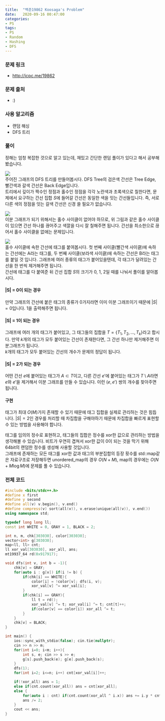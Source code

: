 ```yaml
---
title:  "백준19862 Koosaga's Problem"
date:   2020-09-16 00:47:00
categories:
- PS
tags:
- PS
- Random
- Hashing
- DFS
---
```


### 문제 링크
* http://icpc.me/19862

### 문제 출처
* :)

### 사용 알고리즘
* 랜덤 해싱
* DFS 트리

### 풀이
정해는 엄청 복잡한 것으로 알고 있는데, 재밌고 간단한 랜덤 풀이가 있다고 해서 공부해봤습니다.

![](https://i.imgur.com/bOmSs3E.png)<br>
주어진 그래프의 DFS 트리를 만들어봅시다. DFS Tree의 검은색 간선은 Tree Edge, 빨간색과 갈색 간선은 Back Edge입니다.<br>
트리에서 깊이가 짝수인 정점과 홀수인 정점을 각각 노란색과 초록색으로 칠한다면, 문제에서 요구하는 간선 집합 $S$에 들어갈 간선은 동일한 색을 잇는 간선들입니다. 즉, 서로 다른 색의 정점을 잇는 갈색 간선은 신경 쓸 필요가 없습니다.

![](https://i.imgur.com/XqHZTsI.png)<br>
이분 그래프가 되기 위해서는 홀수 사이클이 없어야 하므로, 위 그림과 같은 홀수 사이클이 있으면 간선 하나를 끊어주고 색깔을 다시 잘 칠해주면 됩니다. 간선을 최소한으로 끊어서 홀수 사이클을 없애는 문제입니다.

![](https://i.imgur.com/EmfvVUO.png)<br>
홀수 사이클에 속한 간선에 태그를 붙여봅시다. 첫 번째 사이클(빨간색 사이클)에 속하는 간선에는 A라는 태그를, 두 번째 사이클(보라색 사이클)에 속하는 간선은 B라는 태그를 붙일 것 입니다. 그래프에 여러 종류의 태그가 붙어있을텐데, 각 태그가 달려있는 간선을 한 번씩 제거해주면 됩니다.<br>
간선에 태그를 다 붙여준 뒤 간선 집합 $S$의 크기가 0, 1, 2일 때를 나눠서 풀이를 알아봅시다.

#### |S| = 0이 되는 경우
만약 그래프의 간선에 붙은 태그의 종류가 0가지라면 이미 이분 그래프이기 때문에 $|S| = 0$입니다. 1을 출력해주면 됩니다.

#### |S| = 1이 되는 경우
그래프에 여러 개의 태그가 붙어있고, 그 태그들의 집합을 $T = \{T_1, T_2, \ldots, T_k\}$라고 합시다. 만약 $k$개의 태그가 모두 붙어있는 간선이 존재한다면, 그 간선 하나만 제거해주면 이분그래프가 됩니다.<br>
$k$개의 태그가 모두 붙어있는 간선의 개수가 문제의 정답이 됩니다.

#### |S| = 2가 되는 경우
어떤 간선 $e$에 붙어있는 태그가 $A \subset T$이고, 다른 간선 $e'$에 붙어있는 태그가 $T \setminus A$라면 $e$와 $e'$을 제거해서 이분 그래프를 만들 수 있습니다. 이런 $(e, e')$ 쌍의 개수를 찾아주면 됩니다.

#### 구현
태그가 최대 $O(M)$가지 존재할 수 있기 때문에 태그 집합을 실제로 관리하는 것은 힘듭니다. $|S| = 2$인 경우를 처리할 때 차집합을 구해야하기 때문에 차집합을 빠르게 표현할 수 있는 방법을 사용해야 합니다.

태그를 임의의 정수로 표현하고, 태그들의 집합은 정수를 xor한 값으로 관리하는 방법을 생각해볼 수 있습니다. 비트가 우연히 겹쳐서 xor한 값이 0이 되는 것을 막기 위해 64bit의 랜덤한 정수를 생성해 사용할 것입니다.<br>
그래프에 존재하는 모든 태그를 xor한 값과 태그의 부분집합의 등장 횟수를 std::map같은 자료구조로 저장해두면 unordered_map의 경우 $O(N+M)$, map의 경우에는 $O(N+M \log M)$에 문제를 풀 수 있습니다.

### 전체 코드
```cpp
#include <bits/stdc++.h>
#define x first
#define y second
#define all(v) v.begin(), v.end()
#define compress(v) sort(all(v)), v.erase(unique(all(v)), v.end())
using namespace std;

typedef long long ll;
const int WHITE = 0, GRAY = 1, BLACK = 2;

int n, m, chk[303030], color[303030];
vector<int> g[303030];
map<ll, ll> cnt;
ll xor_val[303030], xor_all, ans;
mt19937_64 rd(0x917917);

void dfs(int v, int b = -1){
    chk[v] = GRAY;
    for(auto i : g[v]) if(i != b) {
        if(chk[i] == WHITE){
            color[i] = !color[v]; dfs(i, v);
            xor_val[v] ^= xor_val[i];
        }
        if(chk[i] == GRAY){
            ll t = rd();
            xor_val[v] ^= t; xor_val[i] ^= t; cnt[t]++;
            if(color[v] == color[i]) xor_all ^= t;
        }
    }
    chk[v] = BLACK;
}

int main() {
    ios::sync_with_stdio(false); cin.tie(nullptr);
    cin >> n >> m;
    for(int i=0; i<m; i++){
        int s, e; cin >> s >> e;
        g[s].push_back(e); g[e].push_back(s);
    }
    dfs(1);
    for(int i=2; i<=n; i++) cnt[xor_val[i]]++;

    if(!xor_all) ans = 1;
    else if(cnt.count(xor_all)) ans = cnt[xor_all];
    else {
        for(auto i : cnt) if(cnt.count(xor_all ^ i.x)) ans += i.y * cnt[xor_all ^ i.x];
        ans /= 2;
    }
    cout << ans;
}
```
